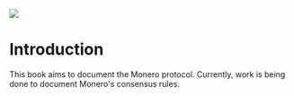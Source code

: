 ![](https://www.getmonero.org/press-kit/logos/monero-logo-symbol-on-white-480.png)

# Introduction

This book aims to document the Monero protocol. Currently, work is being done to document Monero's consensus rules.

